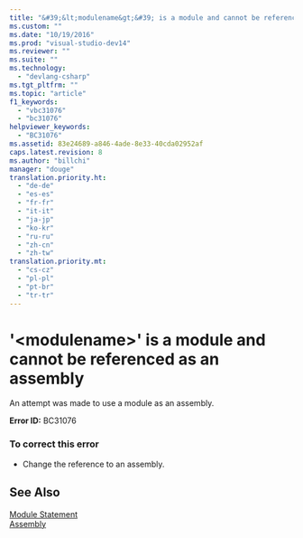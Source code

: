 ```yaml
---
title: "&#39;&lt;modulename&gt;&#39; is a module and cannot be referenced as an assembly | testtitle"
ms.custom: ""
ms.date: "10/19/2016"
ms.prod: "visual-studio-dev14"
ms.reviewer: ""
ms.suite: ""
ms.technology: 
  - "devlang-csharp"
ms.tgt_pltfrm: ""
ms.topic: "article"
f1_keywords: 
  - "vbc31076"
  - "bc31076"
helpviewer_keywords: 
  - "BC31076"
ms.assetid: 83e24689-a846-4ade-8e33-40cda02952af
caps.latest.revision: 8
ms.author: "billchi"
manager: "douge"
translation.priority.ht: 
  - "de-de"
  - "es-es"
  - "fr-fr"
  - "it-it"
  - "ja-jp"
  - "ko-kr"
  - "ru-ru"
  - "zh-cn"
  - "zh-tw"
translation.priority.mt: 
  - "cs-cz"
  - "pl-pl"
  - "pt-br"
  - "tr-tr"
---
```

# &#39;&lt;modulename&gt;&#39; is a module and cannot be referenced as an assembly
An attempt was made to use a module as an assembly.  
  
 **Error ID:** BC31076  
  
### To correct this error  
  
-   Change the reference to an assembly.  
  
## See Also  
 [Module Statement](../Topic/Module%20Statement.md)   
 [Assembly](../Topic/Assembly%20\(Visual%20Basic\).md)